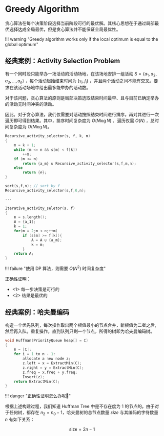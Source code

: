 
# Greedy Algorithm

贪心算法在每个决策阶段选择当前阶段可行的最优解。其核心思想在于通过局部最优选择达成全局最优，但是贪心算法并不能保证全局最优性。

!!! warning "Greedy algorithm works only if the local optimum is equal to the global optimum"

## 经典案例：Activity Selection Problem

有一个同时段只能举办一场活动的活动场地，在该场地安排一组活动 $S=\{a_1, a_2, a_3,..., a_n\}$ ，每个活动起始结束时间为 $[s_i, f_i)$ ，并且两个活动之间不能有交叉。要求在该活动场地中给出最多能举办的活动数。

对于该问题，贪心算法的原则是局部决策选取结束时间最早、且与目前已确定举办的活动无时间冲突的活动。

因此，对于贪心算法，我们仅需要对活动按照结束时间进行排序，再对其进行一次遍历即可得到结果。其中，排序时间复杂度为 $O(N\log N)$ ，遍历仅需 $O(N)$ ，总时间复杂度为 $O(N\log N)$。

```c
Recursive_activity_selector(s, f, k, n)
{
	m = k + 1;
	while (m <= n && s[m] < f[k])
		++m;
	if (m <= n)
		return {a_m} ∪ Recursive_activity_selector(s,f,m,n);
	else
		return {∅};
}

sort(s,f,n); // sort by f
Recursive_activity_selector(s,f,0,n);

---

Iterative_activity_seletor(s, f)
{
	n = s.length();
	A = {a_1};
	k = 1;
	for(m = 2;m < n;++m)
		if (s[m] >= f[k]){
			A = A ∪ {a_m};
			k = m;
		}
	return A;
}
```


!!! failure "使用 DP 算法，则需要 $O(N^2)$ 时间复杂度"

正确性证明：

- <1> 每一步决策是可行的
- <2> 结果是最优的

## 经典案例：哈夫曼编码

构造一个优先队列，每次操作取出两个根值最小的节点合并，新根值为二者之后，然后再入队。重复操作，直到队列只剩一个节点，所得的树即为哈夫曼编码树。

```c
void Huffman(PriorityQueue heap[] = C)
{
	n = |C|;
	for i = 1 to n - 1:
		allocate a new node z;
		z.left = x = ExtractMin(C);
		z.right = y = ExtractMin(C);
		z.freq = x.freq + y.freq;
		Insert(z);
	return ExtractMin(C);
}
```

!!! danger "正确性证明怎么办呢🥺"

根据上述构建过程，我们知道 Huffman Tree 中是不存在度为 1 的节点的。由于对于任何树，都存在 $n_2= n_0 -1$，哈夫曼树的总节点数量 $size$ 与其编码的字符数量 $n$ 有如下关系：

$$
\text{size} = 2n-1
$$